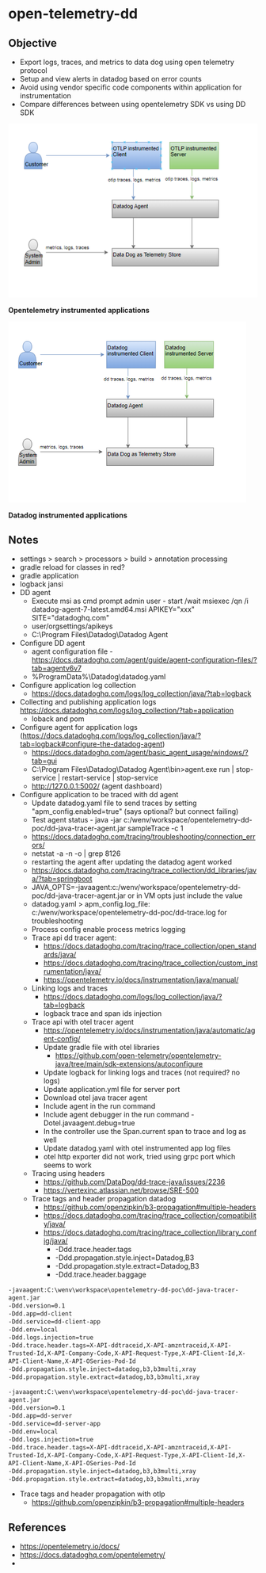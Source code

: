 # open-telemetry-dd

## Objective
- Export logs, traces, and metrics to data dog using open telemetry protocol
- Setup and view alerts in datadog based on error counts
- Avoid using vendor specific code components within application for instrumentation
- Compare differences between using opentelemetry SDK vs using DD SDK

![otlp.png](otlp.png)

**Opentelemetry instrumented applications**

![dd.png](dd.png)

**Datadog instrumented applications**

## Notes
- settings > search > processors > build > annotation processing
- gradle reload for classes in red?
- gradle application
- logback jansi
- DD agent
  - Execute msi as cmd prompt admin user - start /wait msiexec /qn /i datadog-agent-7-latest.amd64.msi APIKEY="xxx" SITE="datadoghq.com"
  - user/orgsettings/apikeys
  - C:\Program Files\Datadog\Datadog Agent
- Configure DD agent
  - agent configuration file - https://docs.datadoghq.com/agent/guide/agent-configuration-files/?tab=agentv6v7
  - %ProgramData%\Datadog\datadog.yaml
- Configure application log collection
  - https://docs.datadoghq.com/logs/log_collection/java/?tab=logback
- Collecting and publishing application logs https://docs.datadoghq.com/logs/log_collection/?tab=application
  - loback and pom
- Configure agent for application logs (https://docs.datadoghq.com/logs/log_collection/java/?tab=logback#configure-the-datadog-agent)
  - https://docs.datadoghq.com/agent/basic_agent_usage/windows/?tab=gui
  - C:\Program Files\Datadog\Datadog Agent\bin>agent.exe run | stop-service | restart-service | stop-service
  - http://127.0.0.1:5002/ (agent dashboard)
- Configure application to be traced with dd agent
  - Update datadog.yaml file to send traces by setting "apm_config.enabled=true" (says optional? but connect failing)
  - Test agent status - java -jar c:/wenv/workspace/opentelemetry-dd-poc/dd-java-tracer-agent.jar sampleTrace -c 1
  - https://docs.datadoghq.com/tracing/troubleshooting/connection_errors/
  - netstat -a -n -o | grep 8126
  - restarting the agent after updating the datadog agent worked
  - https://docs.datadoghq.com/tracing/trace_collection/dd_libraries/java/?tab=springboot
  - JAVA_OPTS=-javaagent:c:/wenv/workspace/opentelemetry-dd-poc/dd-java-tracer-agent.jar or in VM opts just include the value
  - datadog.yaml > apm_config.log_file: c:/wenv/workspace/opentelemetry-dd-poc/dd-trace.log for troubleshooting
  - Process config enable process metrics logging
  - Trace api dd tracer agent:
    - https://docs.datadoghq.com/tracing/trace_collection/open_standards/java/
    - https://docs.datadoghq.com/tracing/trace_collection/custom_instrumentation/java/
    - https://opentelemetry.io/docs/instrumentation/java/manual/
  - Linking logs and traces
    - https://docs.datadoghq.com/logs/log_collection/java/?tab=logback
    - logback trace and span ids injection
  - Trace api with otel tracer agent
    - https://opentelemetry.io/docs/instrumentation/java/automatic/agent-config/ 
    - Update gradle file with otel libraries
      - https://github.com/open-telemetry/opentelemetry-java/tree/main/sdk-extensions/autoconfigure
    - Update logback for linking logs and traces (not required? no logs)
    - Update application.yml file for server port
    - Download otel java tracer agent
    - Include agent in the run command
    - Include agent debugger in the run command -Dotel.javaagent.debug=true
    - In the controller use the Span.current span to trace and log as well
    - Update datadog.yaml with otel instrumented app log files
    - otel http exporter did not work, tried using grpc port which seems to work
  - Tracing using headers
    - https://github.com/DataDog/dd-trace-java/issues/2236
    - https://vertexinc.atlassian.net/browse/SRE-500
  - Trace tags and header propagation datadog
    - https://github.com/openzipkin/b3-propagation#multiple-headers
    - https://docs.datadoghq.com/tracing/trace_collection/compatibility/java/
    - https://docs.datadoghq.com/tracing/trace_collection/library_config/java/
      - -Ddd.trace.header.tags
      - -Ddd.propagation.style.inject=Datadog,B3
      - -Ddd.propagation.style.extract=Datadog,B3
      - -Ddd.trace.header.baggage
```
-javaagent:C:\wenv\workspace\opentelemetry-dd-poc\dd-java-tracer-agent.jar
-Ddd.version=0.1
-Ddd.app=dd-client
-Ddd.service=dd-client-app
-Ddd.env=local
-Ddd.logs.injection=true
-Ddd.trace.header.tags=X-API-ddtraceid,X-API-amzntraceid,X-API-Trusted-Id,X-API-Company-Code,X-API-Request-Type,X-API-Client-Id,X-API-Client-Name,X-API-OSeries-Pod-Id
-Ddd.propagation.style.inject=datadog,b3,b3multi,xray
-Ddd.propagation.style.extract=datadog,b3,b3multi,xray
```

```
-javaagent:C:\wenv\workspace\opentelemetry-dd-poc\dd-java-tracer-agent.jar
-Ddd.version=0.1
-Ddd.app=dd-server
-Ddd.service=dd-server-app
-Ddd.env=local
-Ddd.logs.injection=true
-Ddd.trace.header.tags=X-API-ddtraceid,X-API-amzntraceid,X-API-Trusted-Id,X-API-Company-Code,X-API-Request-Type,X-API-Client-Id,X-API-Client-Name,X-API-OSeries-Pod-Id
-Ddd.propagation.style.inject=datadog,b3,b3multi,xray
-Ddd.propagation.style.extract=datadog,b3,b3multi,xray
```
  - Trace tags and header propagation with otlp
    - https://github.com/openzipkin/b3-propagation#multiple-headers

## References
- https://opentelemetry.io/docs/
- https://docs.datadoghq.com/opentelemetry/
- 